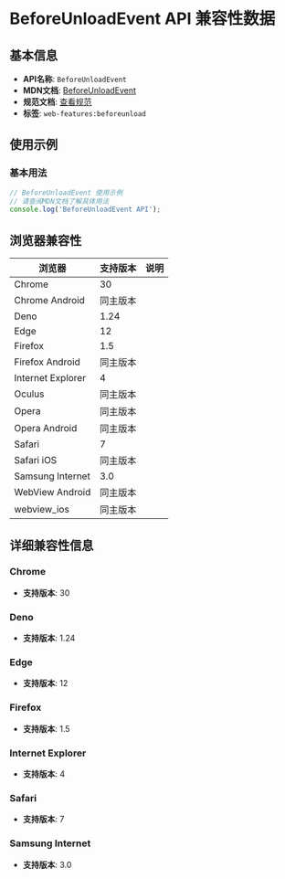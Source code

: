 # BeforeUnloadEvent API 兼容性数据

## 基本信息

- **API名称**: `BeforeUnloadEvent`
- **MDN文档**: [BeforeUnloadEvent](https://developer.mozilla.org/docs/Web/API/BeforeUnloadEvent)
- **规范文档**: [查看规范](https://html.spec.whatwg.org/multipage/nav-history-apis.html#the-beforeunloadevent-interface)
- **标签**: `web-features:beforeunload`

## 使用示例

### 基本用法

```javascript
// BeforeUnloadEvent 使用示例
// 请查阅MDN文档了解具体用法
console.log('BeforeUnloadEvent API');
```

## 浏览器兼容性

| 浏览器 | 支持版本 | 说明 |
|--------|----------|------|
| Chrome | 30 |  |
| Chrome Android | 同主版本 |  |
| Deno | 1.24 |  |
| Edge | 12 |  |
| Firefox | 1.5 |  |
| Firefox Android | 同主版本 |  |
| Internet Explorer | 4 |  |
| Oculus | 同主版本 |  |
| Opera | 同主版本 |  |
| Opera Android | 同主版本 |  |
| Safari | 7 |  |
| Safari iOS | 同主版本 |  |
| Samsung Internet | 3.0 |  |
| WebView Android | 同主版本 |  |
| webview_ios | 同主版本 |  |

## 详细兼容性信息

### Chrome

- **支持版本**: 30

### Deno

- **支持版本**: 1.24

### Edge

- **支持版本**: 12

### Firefox

- **支持版本**: 1.5

### Internet Explorer

- **支持版本**: 4

### Safari

- **支持版本**: 7

### Samsung Internet

- **支持版本**: 3.0

